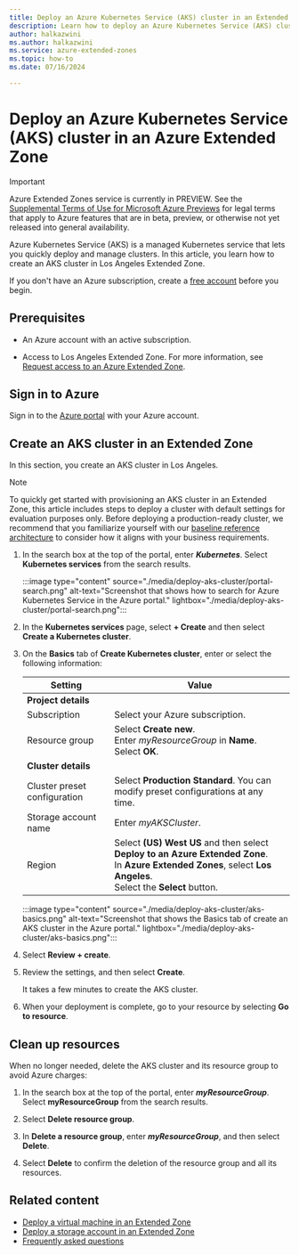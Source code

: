 ```yaml
---
title: Deploy an Azure Kubernetes Service (AKS) cluster in an Extended Zone
description: Learn how to deploy an Azure Kubernetes Service (AKS) cluster in an Azure Extended Zone using the Azure portal.
author: halkazwini
ms.author: halkazwini
ms.service: azure-extended-zones
ms.topic: how-to
ms.date: 07/16/2024

---
```


# Deploy an Azure Kubernetes Service (AKS) cluster in an Azure Extended Zone

> [!IMPORTANT]
> Azure Extended Zones service is currently in PREVIEW.
> See the [Supplemental Terms of Use for Microsoft Azure Previews](https://azure.microsoft.com/support/legal/preview-supplemental-terms/) for legal terms that apply to Azure features that are in beta, preview, or otherwise not yet released into general availability.

Azure Kubernetes Service (AKS) is a managed Kubernetes service that lets you quickly deploy and manage clusters. In this article, you learn how to create an AKS cluster in Los Angeles Extended Zone.

If you don't have an Azure subscription, create a [free account](https://azure.microsoft.com/free/?WT.mc_id=A261C142F) before you begin.

## Prerequisites

- An Azure account with an active subscription.

- Access to Los Angeles Extended Zone. For more information, see [Request access to an Azure Extended Zone](request-access.md).

## Sign in to Azure

Sign in to the [Azure portal](https://portal.azure.com) with your Azure account.

## Create an AKS cluster in an Extended Zone

In this section, you create an AKS cluster in Los Angeles.

> [!NOTE]
> To quickly get started with provisioning an AKS cluster in an Extended Zone, this article includes steps to deploy a cluster with default settings for evaluation purposes only. Before deploying a production-ready cluster, we recommend that you familiarize yourself with our [baseline reference architecture](/azure/architecture/reference-architectures/containers/aks/baseline-aks?toc=/azure/extended-zones/toc.json) to consider how it aligns with your business requirements.

1. In the search box at the top of the portal, enter ***Kubernetes***. Select **Kubernetes services** from the search results.

    :::image type="content" source="./media/deploy-aks-cluster/portal-search.png" alt-text="Screenshot that shows how to search for Azure Kubernetes Service in the Azure portal." lightbox="./media/deploy-aks-cluster/portal-search.png":::

1. In the **Kubernetes services** page, select **+ Create** and then select **Create a Kubernetes cluster**.

1. On the **Basics** tab of **Create Kubernetes cluster**,  enter or select the following information:

    | Setting | Value |
    | --- | --- |
    | **Project details** |  |
    | Subscription | Select your Azure subscription. |
    | Resource group | Select **Create new**. </br> Enter *myResourceGroup* in **Name**. </br> Select **OK**. |
    | **Cluster details** |  |
    | Cluster preset configuration | Select **Production Standard**. You can modify preset configurations at any time. |
    | Storage account name | Enter *myAKSCluster*. |
    | Region | Select **(US) West US** and then select **Deploy to an Azure Extended Zone**. </br> In  **Azure Extended Zones**, select **Los Angeles**. </br> Select the **Select** button. |

    :::image type="content" source="./media/deploy-aks-cluster/aks-basics.png" alt-text="Screenshot that shows the Basics tab of create an AKS cluster in the Azure portal." lightbox="./media/deploy-aks-cluster/aks-basics.png":::

1. Select **Review + create**.

1. Review the settings, and then select **Create**.

    It takes a few minutes to create the AKS cluster. 

1. When your deployment is complete, go to your resource by selecting **Go to resource**.

## Clean up resources

When no longer needed, delete the AKS cluster and its resource group to avoid Azure charges:

1. In the search box at the top of the portal, enter ***myResourceGroup***. Select **myResourceGroup** from the search results.

1. Select **Delete resource group**.

1. In **Delete a resource group**, enter ***myResourceGroup***, and then select **Delete**.

1. Select **Delete** to confirm the deletion of the resource group and all its resources.

## Related content

- [Deploy a virtual machine in an Extended Zone](deploy-vm-portal.md)
- [Deploy a storage account in an Extended Zone](create-storage-account.md)
- [Frequently asked questions](faq.md)
